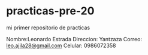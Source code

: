 # practicas-pre-20
mi primer repositorio de practicas

Nombre:Leonardo Estrada
Direccion: Yantzaza
Correo: leo.ajila28@gmail.com
Celular: 0986072358
